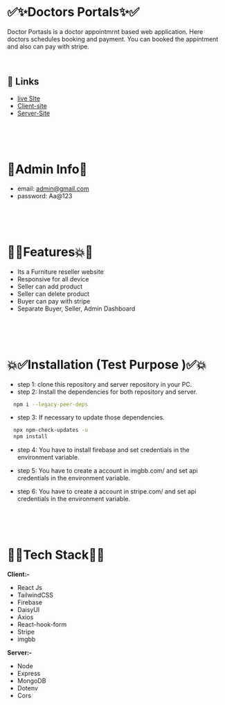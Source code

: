 # ✅✨Doctors Portals✨✅ 

Doctor Portasls is a doctor appointmrnt based web application. Here doctors schedules booking and payment. You can booked the appintment and also can pay with stripe.  

<br>


## 🔗 Links
- [live SIte](https://doctors-portal-5c4fe.web.app/)
- [Client-site](https://github.com/amotahar/doctors-portal-client)
- [Server-Site](https://github.com/amotahar/doctos-portal-server)


<br>
<br>
<br>


# 💠Admin Info💠
- email: admin@gmail.com
- password: Aa@123

<br>
<br>
<br>

# 💖💥Features💥💖

- Its a Furniture reseller website
- Responsive for all device
- Seller can add product
- Seller can delete product
- Buyer can pay with stripe
- Separate Buyer, Seller, Admin Dashboard


<br>
<br>
<br>

# 💥✅Installation (Test Purpose )✅💥

- step 1: clone this repository  and server repository in your PC.
- step 2: Install the dependencies for both repository and server.
```bash
  npm i --legacy-peer-deps 
``` 
- step 3: If necessary to update those dependencies.
```bash
  npx npm-check-updates -u 
  npm install
``` 

- step 4: You have to install firebase and set credentials in the environment variable.

- step 5: You have to create a account in imgbb.com/ and set api credentials in the environment variable.

- step 6: You have to create a account in stripe.com/ and set api credentials in the environment variable.



<br>
<br>
<br>

# 💠🎯Tech Stack🎯💠

**Client:-** 
- React Js 
- TailwindCSS
- Firebase
- DaisyUI
- Axios
- React-hook-form
- Stripe
- imgbb


**Server:-** 
- Node
- Express
- MongoDB
- Dotenv
- Cors

